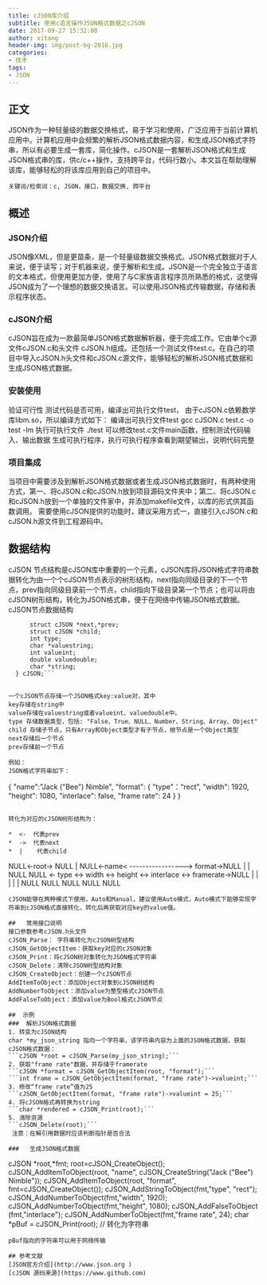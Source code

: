 ```yaml
---
title: cJSON库介绍
subtitle: 使用c语言操作JSON格式数据之cJSON
date: 2017-09-27 15:32:00
author: xitang
header-img: img/post-bg-2016.jpg
categories:
- 技术
tags:
- JSON
---
```


## 正文
JSON作为一种轻量级的数据交换格式，易于学习和使用，广泛应用于当前计算机应用中。计算机应用中会频繁的解析JSON格式数据内容，和生成JSON格式字符串，所以有必要生成一套库，简化操作。cJSON是一套解析JSON格式和生成JSON格式串的库，供c/c++操作，支持跨平台，代码行数小。本文旨在帮助理解该库，能够轻松的将该库应用到自己的项目中。
```
关键词/检索词：c, JSON，接口，数据交换, 跨平台
```

##  概述
### JSON介绍
JSON像XML，但是更苗条，是一个轻量级数据交换格式。JSON格式数据对于人来说，便于读写；对于机器来说，便于解析和生成。JSON是一个完全独立于语言的文本格式，但使用更加方便，使用了与C家族语言程序员所熟悉的格式，这使得JSON成为了一个理想的数据交换语言。可以使用JSON格式传输数据，存储和表示程序状态。
###   cJSON介绍
cJSON旨在成为一款最简单JSON格式数据解析器，便于完成工作。它由单个c源文件cJSON.c和头文件 cJSON.h组成。还包括一个测试文件test.c。在自己的项目中导入cJSON.h头文件和cJSON.c源文件，能够轻松的解析JSON格式数据和生成JSON格式数据。
###  安装使用 
 验证可行性
测试代码是否可用，编译出可执行文件test， 由于cJSON.c依赖数学库libm.so，所以编译方式如下：
编译出可执行文件test
gcc cJSON.c test.c -o test -lm 
执行可执行文件
./test
可以修改test.c文件main函数，控制测试代码输入、输出数据
生成可执行程序，执行可执行程序查看到期望输出，说明代码完整
###  项目集成
当项目中需要涉及到解析JSON格式数据或者生成JSON格式数据时，有两种使用方式，第一、将cJSON.c和cJSON.h放到项目源码文件夹中；第二、将cJSON.c和cJSON.h放到一个单独的文件家中，并添加makefile文件，以库的形式供其函数调用。
需要使用cJSON提供的功能时，建议采用方式一，直接引入cJSON.c和cJSON.h源文件到工程源码中。

## 数据结构
cJSON 节点结构是cJSON库中重要的一个元素，cJSON库将JSON格式字符串数据转化为由一个个cJSON节点表示的树形结构，next指向同级目录的下一个节点，prev指向同级目录前一个节点，child指向下级目录第一个节点；也可以将由cJSON树形结构，转化为JSON格式串，便于在网络中传输JSON格式数据。
cJSON节点数据结构

```typedef struct cJSON {
      struct cJSON *next,*prev;
      struct cJSON *child;
      int type; 
      char *valuestring; 
      int valueint; 
      double valuedouble; 
      char *string;
  } cJSON;```
  
  
一个cJSON节点存储一个JSON格式key:value对，其中
key存储在string中
value存储在valuestring或者valueint、valuedouble中。
type 存储数据类型，包括: "False、True、NULL、Number、String、Array、Object"
child 存储子节点，只有Array和Object类型才有子节点，根节点是一个Object类型
next存储后一个节点
prev存储前一个节点

例如：
JSON格式字符串如下：
```
{
	  "name":"Jack (\"Bee\") Nimble",
	  "format":
	  {
		    "type"：“rect”,
		    "width": 1920,
		    "height": 1080,
		    "interlace": false,
		    "frame rate": 24 
	  }
}
```

转化为对应的cJSON树形结构为：

*  <-  代表prev
*  ->  代表next
*  |    代表child
```
NULL<-root-> NULL
       |
NULL<-name< -----------------> format->NULL
       |                           |
      NULL                NULL  <- type <-> width <->  height <-> interlace <-> framerate->NULL
                                    |           |           |          |          |
                                  NULL       NULL       NULL        NULL          NULL
```
cJSON能够在两种模式下使用，Auto和Manual，建议使用Auto模式，Auto模式下能够实现字符串到cJSON格式直接转化，转化后再获取对应key的value值。

##   常用接口说明
接口参数参考cJSON.h头文件
cJSON_Parse： 字符串转化为cJSON树型结构
cJSON_GetObjectItem：获取key对应的cJSON对象
cJSON_Print：将cJSON树对象转化为JSON格式字符串
cJSON_Delete：清除cJSON树型结构对象
cJSON_CreateObject：创建一个cJSON节点
AddItemToObject：添加Object对象到cJSON树结构
AddNumberToObject：添加value为整型格式cJSON节点
AddFalseToObject：添加value为Bool格式cJSON节点

##  示例
###  解析JSON格式数据
1. 转变为cJSON结构
char *my_json_string 指向一个字符串，该字符串内容为上面的JSON格式数据，获取cJSON格式数据：
```cJSON *root = cJSON_Parse(my_json_string);```
2. 获取"frame rate"数据，并存储于framerate
```cJSON *format = cJSON_GetObjectItem(root, "format");```
```int frame = cJSON_GetObjectItem(format, "frame rate")->valueint;```
3. 修改“frame rate”值为25
```cJSON_GetObjectItem(format, "frame rate")->valueint = 25;```
4. 将cJSON格式再转换为string
```char *rendered = cJSON_Print(root);```
5. 清除资源
```cJSON_Delete(root);```
 注意：在解引用数据时应该判断指针是否合法
 
###   生成JSON格式数据
```
cJSON *root,*fmt; 
root=cJSON_CreateObject();
cJSON_AddItemToObject(root, "name", cJSON_CreateString("Jack (\"Bee\") Nimble"));
cJSON_AddItemToObject(root, "format", fmt=cJSON_CreateObject());
cJSON_AddStringToObject(fmt,"type", "rect");
cJSON_AddNumberToObject(fmt,"width", 1920);
cJSON_AddNumberToObject(fmt,"height", 1080);
cJSON_AddFalseToObject (fmt,"interlace");
cJSON_AddNumberToObject(fmt,"frame rate",   24);
char *pBuf = cJSON_Print(root); // 转化为字符串
```
pBuf指向的字符串可以用于网络传输

## 参考文献
[JSON官方介绍](http://www.json.org )
[cJSON 源码来源](https://www.github.com)